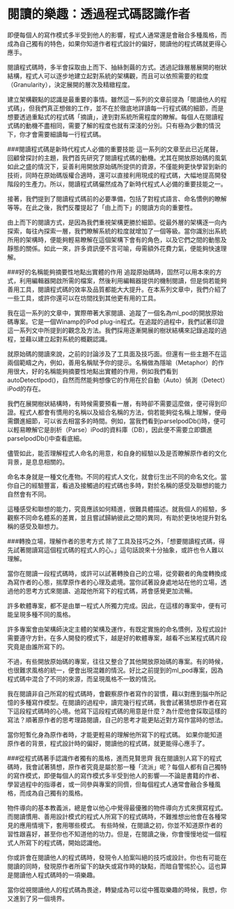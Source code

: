 # 閱讀的樂趣：透過程式碼認識作者


即便每個人的寫作模式多半受到他人的影響，程式人通常還是會融合多種風格，而成為自己獨有的特色，如果你知道作者程式設計的偏好，閱讀他的程式碼就更得心應手。

閱讀程式碼時，多半會採取由上而下、抽絲剝繭的方式。透過記錄層層展開的樹狀結構，程式人可以逐步地建立起對系統的架構觀，而且可以依照需要的粒度（Granularity），決定展開的層次及精緻程度。

建立架構觀點的認識是最重要的事情。雖然這一系列的文章前提為「閱讀他人的程式碼」，但我們真正想做的工作，並不在於徹底地詳讀每一行程式碼的細節，而是想要透過重點式的程式碼「摘讀」，達到對系統所需程度的瞭解。每個人在閱讀程式碼的動機不盡相同，需要了解的程度也就有深淺的分別。只有極為少數的情況下，你才會需要細讀每一行程式碼。

###閱讀程式碼是新時代程式人必備的重要技能
這一系列的文章至此已近尾聲，回顧曾探討的主題，我們首先研究了閱讀程式碼的動機。尤其在開放原始碼的風氣如此之盛的情況下，妥善利用開放原始碼所提供的資源，不僅能夠更快學習到新的技術，同時在原始碼版權合適時，還可以直接利用現成的程式碼，大幅地提高開發階段的生產力。所以，閱讀程式碼儼然成為了新時代程式人必備的重要技能之一。

接著，我們提到了閱讀程式碼前的必要準備，包括了對程式語言、命名慣例的瞭解等等。在此之後，我們反覆提起了「由上而下」的閱讀方向的重要性。

由上而下的閱讀方式，是因為我們重視架構更勝於細節。從最外層的架構逐一向內探索，每往內探索一層，我們瞭解系統的粒度就增加了一個等級。當你識別出系統所用的架構時，便能夠輕易瞭解在這個架構下會有的角色，以及它們之間的動態及靜態的關係。如此一來，許多資訊便不言可喻，毋需額外花費力氣，便能夠快速理解。

###好的名稱能夠摘要性地點出實體的作用
追蹤原始碼時，固然可以用本來的方式，利用編輯器開啟所需的檔案，然後利用編輯器提供的機制閱讀，但是倘若能夠善用工具，閱讀程式碼的效率及品質都能大大提升。在本系列文章中，我們介紹了一些工具，或許你還可以在坊間找到其他更有用的工具。

我在這一系列的文章中，實際帶著大家閱讀、追蹤了一個名為ml_pod的開放原始碼專案。它是一個Winamp的iPod plug-in程式。在追蹤的過程中，我們試著印證這一系列文中所提到的觀念及方法。我們採用逐漸開展的樹狀結構來記錄追蹤的過程，並藉以建立起對系統的概觀認識。

就原始碼的閱讀來說，之前的討論涉及了工具面及技巧面。但還有一些主題不在這兩個範疇之內，例如，善用名稱賦予你的提示。名稱做為隱喻（Metaphor）的作用很大，好的名稱能夠摘要性地點出實體的作用，例如我們看到autoDetectIpod()，自然而然能夠想像它的作用在於自動（Auto）偵測（Detect）iPod的存在。

我們在展開樹狀結構時，有時候需要預看一層，有時卻不需要這麼做，便可得到印證。程式人都會有慣用的名稱以及組合名稱的方法，倘若能夠從名稱上理解，便毋需鑽進細節，可以省去相當多的時間。例如，當我們看到parseIpodDb()時，便可以輕易瞭解它是剖析（Parse）iPod的資料庫（DB），因此便不需要立即鑽進parseIpodDb()中查看底細。

儘管如此，能否理解程式人命名的用意，和自身的經驗以及是否瞭解原作者的文化背景，是息息相關的。

命名本身就是一種文化產物。不同的程式人文化，就會衍生出不同的命名文化。當你自己的經驗豐富，看過及接觸過的程式碼也多時，對於名稱的感受及聯想的能力自然會有不同。

這種感受和聯想的能力，究竟應該如何精進，很難具體描述。就我個人的經驗，多觀察不同命名體系的差異，並且嘗試歸納彼此之間的異同，有助於更快地提升對名稱的感受及聯想力。

###轉換立場，理解作者的思考方式
除了工具及技巧之外，「想要閱讀程式碼，得先試著閱讀寫這個程式碼的程式人的心。」這句話說來十分抽象，或許也令人難以理解。

當你在閱讀一段程式碼時，或許可以試著轉換自己的立場，從旁觀者的角度轉換成為寫作者的心態，揣摩原作者的心理及處境。當你試著設身處地站在他的立場，透過他的思考方式來閱讀、追蹤他所寫下的程式碼，將會感覺更加流暢。

許多軟體專案，都不是由單一程式人所獨力完成。因此，在這樣的專案中，便有可能呈現多種不同的風格。

許多專案會由架構師決定主體的架構及運作，有既定實施的命名慣例，及程式設計需要遵守方針。在多人開發的模式下，越是好的軟體專案，越看不出某程式碼片段究竟是由誰所寫下的。

不過，有些開放原始碼的專案，往往又整合了其他開放原始碼的專案。有的時候，也很難求風格的統一，便會出現混雜的情況。好比之前提到的ml_pod專案，因為程式碼中混合了不同的來源，而呈現風格不一致的情況。

我在閱讀非自己所寫的程式碼時，會觀察原作者寫作的習慣，藉以對應到腦中所記憶的多種寫作模型。在閱讀的過程中，讀完幾行程式碼，我會試著猜想原作者在寫下這段程式碼時的心境。他寫下這段程式碼的用意是什麼？為什麼他會採取這樣的寫法？順著原作者的思考理路閱讀，自己的思考才能更貼近對方寫作當時的想法。

當你短暫化身為原作者時，才能更輕易的理解他所寫下的程式碼。
如果你能知道原作者的背景，程式設計時的偏好，閱讀他的程式碼，就更能得心應手了。

###從程式碼著手認識作者獨有的風格，進而見賢思齊
我在閱讀別人寫下的程式碼時，我會試著猜想，原作者究竟是屬於那一種「流派」呢？每個人都有自己獨特的寫作模式，即便每個人的寫作模式多半受到他人的影響──不論是書籍的作者、學習過程中的指導者，或一同參與專案的同儕，但每個程式人通常會融合多種風格，而成為自己獨有的風格。

物件導向的基本教義派，總是會以他心中覺得最優雅的物件導向方式來撰寫程式。而閱讀慣用、善用設計模式的程式人所寫下的程式碼時，不難推想出他會在各種常見的應用情境下，套用哪些模式。
有些時候，在閱讀之初，你並不知道原作者的習性跟喜好，甚至你也不知道他的功力。但是，在閱讀之後，你會慢慢地從一個程式人所寫下的程式碼，開始認識他。

你或許會在閱讀他人的程式碼時，發現令人拍案叫絕的技巧或設計。你也有可能在閱讀的同時，發現原作者所留下的缺失或寫作時的缺點，而暗自警惕於心。這也算是閱讀他人程式碼時的一項樂趣。

當你從視閱讀他人的程式碼為畏途，轉變成為可以從中獲取樂趣的時候，我想，你又進到了另一個境界。